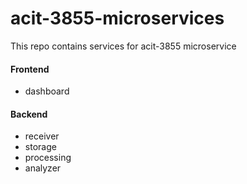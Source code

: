 # acit-3855-microservices

This repo contains services for acit-3855 microservice

#### Frontend

- dashboard

#### Backend

- receiver
- storage
- processing
- analyzer

